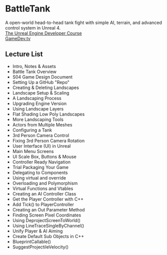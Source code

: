 # BattleTank
A open-world head-to-head tank fight with simple AI, terrain, and advanced control system in Unreal 4.</br>
[The Unreal Engine Developer Course](https://www.udemy.com/unrealcourse/)</br>
[GameDev.tv](https://www.gamedev.tv/)

## Lecture List
* Intro, Notes & Assets
* Battle Tank Overview
* S04 Game Design Document
* Setting Up a GitHub "Repo"
* Creating & Deleting Landscapes
* Landscape Setup & Scaling
* A Landscaping Process
* Upgrading Engine Version
* Using Landscape Layers
* Flat Shading Low Poly Landscapes
* More Landscaping Tools
* Actors from Multiple Meshes
* Configuring a Tank
* 3rd Person Camera Control
* Fixing 3rd Person Camera Rotation
* User Interface (UI) in Unreal
* Main Menu Screens
* UI Scale Box, Buttons & Mouse
* Controller Ready Navigation
* Trial Packaging Your Game
* Delegating to Components
* Using virtual and override
* Overloading and Polymorphism
* Virtual Functions and Vtables
* Creating an AI Controller Class
* Get the Player Controller with C++
* Add Tick() to PlayerController
* Creating an Out Parameter Method
* Finding Screen Pixel Coordinates
* Using DeprojectScreenToWorld()
* Using LineTraceSingleByChannel()
* Unify Player & AI Aiming
* Create Default Sub Objects in C++
* BlueprintCallable()
* SuggestProjectileVelocity()